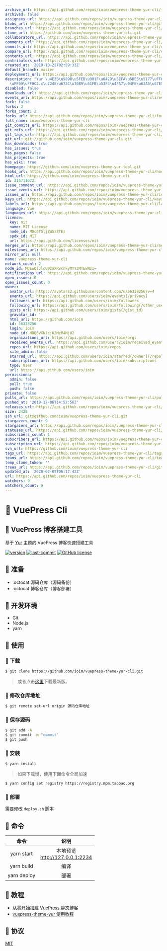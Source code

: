 ```yaml
---
archive_url: https://api.github.com/repos/ioim/vuepress-theme-yur-cli/{archive_format}{/ref}
archived: false
assignees_url: https://api.github.com/repos/ioim/vuepress-theme-yur-cli/assignees{/user}
blobs_url: https://api.github.com/repos/ioim/vuepress-theme-yur-cli/git/blobs{/sha}
branches_url: https://api.github.com/repos/ioim/vuepress-theme-yur-cli/branches{/branch}
clone_url: https://github.com/ioim/vuepress-theme-yur-cli.git
collaborators_url: https://api.github.com/repos/ioim/vuepress-theme-yur-cli/collaborators{/collaborator}
comments_url: https://api.github.com/repos/ioim/vuepress-theme-yur-cli/comments{/number}
commits_url: https://api.github.com/repos/ioim/vuepress-theme-yur-cli/commits{/sha}
compare_url: https://api.github.com/repos/ioim/vuepress-theme-yur-cli/compare/{base}...{head}
contents_url: https://api.github.com/repos/ioim/vuepress-theme-yur-cli/contents/{+path}
contributors_url: https://api.github.com/repos/ioim/vuepress-theme-yur-cli/contributors
created_at: '2019-10-22T02:59:33Z'
default_branch: master
deployments_url: https://api.github.com/repos/ioim/vuepress-theme-yur-cli/deployments
description: "Yur \u4E3B\u9898\u5FEB\u901F\u642D\u5EFA\u5DE5\u5177\uFF081.x\u7248\u672C\
  \uFF09\uFF0C2.x\u7248\u672C\u70B9\u51FB\u53F3\u4FA7\u94FE\u63A5\u67E5\u770B\u3002"
disabled: false
downloads_url: https://api.github.com/repos/ioim/vuepress-theme-yur-cli/downloads
events_url: https://api.github.com/repos/ioim/vuepress-theme-yur-cli/events
fork: false
forks: 2
forks_count: 2
forks_url: https://api.github.com/repos/ioim/vuepress-theme-yur-cli/forks
full_name: ioim/vuepress-theme-yur-cli
git_commits_url: https://api.github.com/repos/ioim/vuepress-theme-yur-cli/git/commits{/sha}
git_refs_url: https://api.github.com/repos/ioim/vuepress-theme-yur-cli/git/refs{/sha}
git_tags_url: https://api.github.com/repos/ioim/vuepress-theme-yur-cli/git/tags{/sha}
git_url: git://github.com/ioim/vuepress-theme-yur-cli.git
has_downloads: true
has_issues: true
has_pages: false
has_projects: true
has_wiki: true
homepage: https://github.com/ioim/vuepress-theme-yur-tool.git
hooks_url: https://api.github.com/repos/ioim/vuepress-theme-yur-cli/hooks
html_url: https://github.com/ioim/vuepress-theme-yur-cli
id: 216711072
issue_comment_url: https://api.github.com/repos/ioim/vuepress-theme-yur-cli/issues/comments{/number}
issue_events_url: https://api.github.com/repos/ioim/vuepress-theme-yur-cli/issues/events{/number}
issues_url: https://api.github.com/repos/ioim/vuepress-theme-yur-cli/issues{/number}
keys_url: https://api.github.com/repos/ioim/vuepress-theme-yur-cli/keys{/key_id}
labels_url: https://api.github.com/repos/ioim/vuepress-theme-yur-cli/labels{/name}
language: Vue
languages_url: https://api.github.com/repos/ioim/vuepress-theme-yur-cli/languages
license:
  key: mit
  name: MIT License
  node_id: MDc6TGljZW5zZTEz
  spdx_id: MIT
  url: https://api.github.com/licenses/mit
merges_url: https://api.github.com/repos/ioim/vuepress-theme-yur-cli/merges
milestones_url: https://api.github.com/repos/ioim/vuepress-theme-yur-cli/milestones{/number}
mirror_url: null
name: vuepress-theme-yur-cli
network_count: 2
node_id: MDEwOlJlcG9zaXRvcnkyMTY3MTEwNzI=
notifications_url: https://api.github.com/repos/ioim/vuepress-theme-yur-cli/notifications{?since,all,participating}
open_issues: 0
open_issues_count: 0
owner:
  avatar_url: https://avatars2.githubusercontent.com/u/56338256?v=4
  events_url: https://api.github.com/users/ioim/events{/privacy}
  followers_url: https://api.github.com/users/ioim/followers
  following_url: https://api.github.com/users/ioim/following{/other_user}
  gists_url: https://api.github.com/users/ioim/gists{/gist_id}
  gravatar_id: ''
  html_url: https://github.com/ioim
  id: 56338256
  login: ioim
  node_id: MDQ6VXNlcjU2MzM4MjU2
  organizations_url: https://api.github.com/users/ioim/orgs
  received_events_url: https://api.github.com/users/ioim/received_events
  repos_url: https://api.github.com/users/ioim/repos
  site_admin: false
  starred_url: https://api.github.com/users/ioim/starred{/owner}{/repo}
  subscriptions_url: https://api.github.com/users/ioim/subscriptions
  type: User
  url: https://api.github.com/users/ioim
permissions:
  admin: false
  pull: true
  push: false
private: false
pulls_url: https://api.github.com/repos/ioim/vuepress-theme-yur-cli/pulls{/number}
pushed_at: '2019-12-06T14:52:56Z'
releases_url: https://api.github.com/repos/ioim/vuepress-theme-yur-cli/releases{/id}
size: 2428
ssh_url: git@github.com:ioim/vuepress-theme-yur-cli.git
stargazers_count: 9
stargazers_url: https://api.github.com/repos/ioim/vuepress-theme-yur-cli/stargazers
statuses_url: https://api.github.com/repos/ioim/vuepress-theme-yur-cli/statuses/{sha}
subscribers_count: 1
subscribers_url: https://api.github.com/repos/ioim/vuepress-theme-yur-cli/subscribers
subscription_url: https://api.github.com/repos/ioim/vuepress-theme-yur-cli/subscription
svn_url: https://github.com/ioim/vuepress-theme-yur-cli
tags_url: https://api.github.com/repos/ioim/vuepress-theme-yur-cli/tags
teams_url: https://api.github.com/repos/ioim/vuepress-theme-yur-cli/teams
temp_clone_token: ''
trees_url: https://api.github.com/repos/ioim/vuepress-theme-yur-cli/git/trees{/sha}
updated_at: '2020-02-09T06:17:42Z'
url: https://api.github.com/repos/ioim/vuepress-theme-yur-cli
watchers: 9
watchers_count: 9
---
```


# :love_hotel: VuePress Cli

## :fishing_pole_and_fish: VuePress 博客搭建工具

基于 [Yur](https://github.com/cnguu/vuepress-theme-yur) 主题的 VuePress 博客快速搭建工具

[![version](https://img.shields.io/github/release/ioim/vuepress-theme-yur-cli.svg?style=flat-square)](https://github.com/ioim/vuepress-theme-yur-cli/releases)
[![last-commit](https://badgen.net/github/last-commit/ioim/vuepress-theme-yur-cli)](https://github.com/ioim/vuepress-theme-yur-cli)
[![GitHub license](https://img.shields.io/github/license/ioim/vuepress-theme-yur-cli)](https://github.com/ioim/vuepress-theme-yur-cli/blob/master/LICENSE)

## :fishing_pole_and_fish: 准备

- :octocat:源码仓库（源码备份）
- :octocat:博客仓库（博客部署）

## :fishing_pole_and_fish: 开发环境

- Git
- Node.js
- yarn


## :fishing_pole_and_fish: 使用

### :bookmark: 下载

```bash
$ git clone https://github.com/ioim/vuepress-theme-yur-cli.git
```

> 或者点击[这里](https://github.com/ioim/vuepress-theme-yur-cli/releases)下载最新版。

### :bookmark: 修改仓库地址

```bash
$ git remote set-url origin 源码仓库地址
```

### :bookmark: 保存源码

```bash
$ git add -A
$ git commit -m "commit"
$ git push
```

### :bookmark: 安装

```bash
$ yarn install
```

> 如果下载慢，使用下面命令全局加速

```bash
$ yarn config set registry https://registry.npm.taobao.org
```

### :bookmark: 部署

需要修改 `deploy.sh` 脚本

## :fishing_pole_and_fish: 命令

| 命令 | 说明 |
| :-: | :-: |
| yarn start | 本地预览<br>http://127.0.0.1:2234 |
| yarn build | 编译 |
| yarn deploy | 部署 |

## :fishing_pole_and_fish: 教程

- [从零开始搭建 VuePress 静态博客](https://gleehub.com/other/cong-ling-kai-shi-da-jian-vuepress-jing-tai-bo-ke.html)
- [vuepress-theme-yur 使用教程](https://gleehub.com/other/vuepress-theme-yur-shi-yong-jiao-cheng.html)

## :fishing_pole_and_fish: 协议

[MIT](https://raw.githubusercontent.com/阿业/vuepress-theme-yur-cli/master/LICENSE)